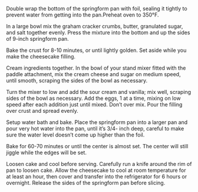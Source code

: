 Double wrap the bottom of the springform pan with foil, sealing it tightly to prevent water from getting into the pan.Preheat oven to 350°F.

In a large bowl mix the graham cracker crumbs, butter, granulated sugar, and salt together evenly. Press the mixture into the bottom and up the sides of 9-inch springform pan.

Bake the crust for 8-10 minutes, or until lightly golden. Set aside while you make the cheesecake filling.

Cream ingredients together. In the bowl of your stand mixer fitted with the paddle attachment, mix the cream cheese and sugar on medium speed, until smooth, scraping the sides of the bowl as necessary.

Turn the mixer to low and add the sour cream and vanilla; mix well, scraping sides of the bowl as necessary. Add the eggs, 1 at a time, mixing on low speed after each addition just until mixed. Don’t over mix. Pour the filling over crust and spread evenly.

Setup water bath and bake. Place the springform pan into a larger pan and pour very hot water into the pan, until it’s 3/4- inch deep, careful to make sure the water level doesn’t come up higher than the foil.

Bake for 60-70 minutes or until the center is almost set. The center will still jiggle while the edges will be set.

Loosen cake and cool before serving. Carefully run a knife around the rim of pan to loosen cake. Allow the cheesecake to cool at room temperature for at least an hour, then cover and transfer into the refrigerator for 6 hours or overnight. Release the sides of the springform pan before slicing.